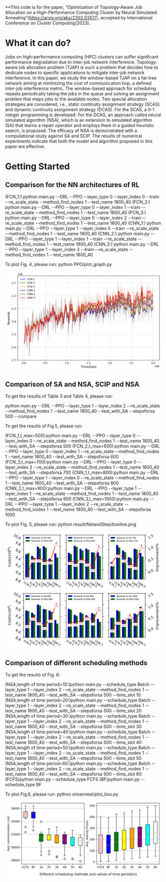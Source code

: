 **This code is for the paper, "Optimization of Topology-Aware Job Allocation on a High-Performance Computing Cluster by Neural Simulated Annealing"(https://arxiv.org/abs/2302.03517), accepted by International Conference on Cluster Computing(2023).

# What it can do?
Jobs on high-performance computing (HPC) clusters can suffer significant performance degradation due to inter-job network interference. Topology-aware job allocation problem (TJAP) is such a problem that decides how to dedicate nodes to specific applications to mitigate inter-job network interference. In this paper, we study the window-based TJAP on a fat-tree network aiming at minimizing the cost of communication hop, a defined inter-job interference metric. The window-based approach for scheduling repeats periodically taking the jobs in the queue and solving an assignment problem that maps jobs to the available nodes. Two special allocation strategies are considered, i.e., static continuity assignment strategy (SCAS) and dynamic continuity assignment strategy (DCAS). For the SCAS, a 0-1 integer programming is developed. For the DCAS, an approach called neural simulated algorithm (NSA), which is an extension to simulated algorithm (SA) that learns a repair operator and employs them in a guided heuristic search, is proposed. The efficacy of NSA is demonstrated with a computational study against SA and SCIP. The results of numerical experiments indicate that both the model and algorithm proposed in this paper are effective.

# Getting Started
## Comparison for the NN architectures of RL

(FCN_1:) python main.py --DRL --PPO --layer_type 0 --layer_index 0 --train --re_scale_state --method_find_nodes 1 --test_name 1800_40
(FCN_2:) python main.py --DRL --PPO --layer_type 0 --layer_index 1 --train --re_scale_state --method_find_nodes 1 --test_name 1800_40
(FCN_3:) python main.py --DRL --PPO --layer_type 0 --layer_index 2 --train --re_scale_state --method_find_nodes 1 --test_name 1800_40
(CNN_1:) python main.py --DRL --PPO --layer_type 1 --layer_index 0 --train --re_scale_state --method_find_nodes 1 --test_name 1800_40
(CNN_2:) python main.py --DRL --PPO --layer_type 1 --layer_index 1 --train --re_scale_state --method_find_nodes 1 --test_name 1800_40
(CNN_3:) python main.py --DRL --PPO --layer_type 1 --layer_index 3 --train --re_scale_state --method_find_nodes 1 --test_name 1800_40

To plot Fig. 4, please run: python PPO/plot_graph.py

![Comparison for the NN architectures of RL](./fig/Fig4.png)

## Comparison of SA and NSA, SCIP and NSA

To get the results of Table 3 and Table 4, please run:

python main.py --DRL --PPO --layer_type 1 --layer_index 2 --re_scale_state --method_find_nodes 1 --test_name 1800_40 --test_with_SA --stepsforsa 500 --compare

To get the results of Fig.5, please run:

(FCN_1,t_max=500):python main.py --DRL --PPO --layer_type 0 --layer_index 0 --re_scale_state --method_find_nodes 1 --test_name 1800_40 --test_with_SA --stepsforsa 500
(FCN_2,t_max=600):python main.py --DRL --PPO --layer_type 0 --layer_index 1 --re_scale_state --method_find_nodes 1 --test_name 1800_40 --test_with_SA --stepsforsa 600
(FCN_3,t_max=700):python main.py --DRL --PPO --layer_type 0 --layer_index 2 --re_scale_state --method_find_nodes 1 --test_name 1800_40 --test_with_SA --stepsforsa 700
(CNN_1,t_max=800):python main.py --DRL --PPO --layer_type 1 --layer_index 0 --re_scale_state --method_find_nodes 1 --test_name 1800_40 --test_with_SA --stepsforsa 800
(CNN_2,t_max=900):python main.py --DRL --PPO --layer_type 1 --layer_index 1 --re_scale_state --method_find_nodes 1 --test_name 1800_40 --test_with_SA --stepsforsa 900
(CNN_3,t_max=1000):python main.py --DRL --PPO --layer_type 1 --layer_index 2 --re_scale_state --method_find_nodes 1 --test_name 1800_40 --test_with_SA --stepsforsa 1000

To plot Fig. 5, please run:
python result/NetandStep/boxline.png

![Comparison of SA and NSA, SCIP and NSA](./fig/Fig5.png)


## Comparison of different scheduling methods


To get the results of Fig. 6:

(NSA,length of time period=10:)python main.py --schedule_type Batch --layer_type 1 --layer_index 2 --re_scale_state --method_find_nodes 1 --test_name 1800_40 --test_with_SA --stepsforsa 500 --time_slot 10
(NSA,length of time period=20:)python main.py --schedule_type Batch --layer_type 1 --layer_index 2 --re_scale_state --method_find_nodes 1 --test_name 1800_40 --test_with_SA --stepsforsa 500 --time_slot 20
(NSA,length of time period=30:)python main.py --schedule_type Batch --layer_type 1 --layer_index 2 --re_scale_state --method_find_nodes 1 --test_name 1800_40 --test_with_SA --stepsforsa 500 --time_slot 30
(NSA,length of time period=40:)python main.py --schedule_type Batch --layer_type 1 --layer_index 2 --re_scale_state --method_find_nodes 1 --test_name 1800_40 --test_with_SA --stepsforsa 500 --time_slot 40
(NSA,length of time period=50:)python main.py --schedule_type Batch --layer_type 1 --layer_index 2 --re_scale_state --method_find_nodes 1 --test_name 1800_40 --test_with_SA --stepsforsa 500 --time_slot 50
(NSA,length of time period=60:)python main.py --schedule_type Batch --layer_type 1 --layer_index 2 --re_scale_state --method_find_nodes 1 --test_name 1800_40 --test_with_SA --stepsforsa 500 --time_slot 60
(FCFS)python main.py --schedule_type FCFS
(BF)python main.py --schedule_type BF

To plot Fig.6, please run:
python simanneal/plot_box.py

![Comparison of different scheduling methods](./fig/Fig6.png)


